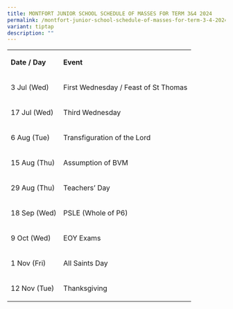 ```yaml
---
title: MONTFORT JUNIOR SCHOOL SCHEDULE OF MASSES FOR TERM 3&4 2024
permalink: /montfort-junior-school-schedule-of-masses-for-term-3-4-2024/
variant: tiptap
description: ""
---
```

<table style="minWidth: 50px">
<colgroup>
<col>
<col>
</colgroup>
<tbody>
<tr>
<td rowspan="1" colspan="1">
<p><strong>Date / Day</strong>
</p>
</td>
<td rowspan="1" colspan="1">
<p><strong>Event</strong>
</p>
</td>
</tr>
<tr>
<td rowspan="1" colspan="1">
<p>3 Jul (Wed)</p>
</td>
<td rowspan="1" colspan="1">
<p>First Wednesday / Feast of St Thomas</p>
</td>
</tr>
<tr>
<td rowspan="1" colspan="1">
<p>17 Jul (Wed)</p>
</td>
<td rowspan="1" colspan="1">
<p>Third Wednesday</p>
</td>
</tr>
<tr>
<td rowspan="1" colspan="1">
<p>6 Aug (Tue)</p>
</td>
<td rowspan="1" colspan="1">
<p>Transfiguration of the Lord</p>
</td>
</tr>
<tr>
<td rowspan="1" colspan="1">
<p>15 Aug (Thu)</p>
</td>
<td rowspan="1" colspan="1">
<p>Assumption of BVM</p>
</td>
</tr>
<tr>
<td rowspan="1" colspan="1">
<p>29 Aug (Thu)</p>
</td>
<td rowspan="1" colspan="1">
<p>Teachers’ Day</p>
</td>
</tr>
<tr>
<td rowspan="1" colspan="1">
<p>18 Sep (Wed)</p>
</td>
<td rowspan="1" colspan="1">
<p>PSLE (Whole of P6)</p>
</td>
</tr>
<tr>
<td rowspan="1" colspan="1">
<p>9 Oct (Wed)</p>
</td>
<td rowspan="1" colspan="1">
<p>EOY Exams</p>
</td>
</tr>
<tr>
<td rowspan="1" colspan="1">
<p>1 Nov (Fri)</p>
</td>
<td rowspan="1" colspan="1">
<p>All Saints Day</p>
</td>
</tr>
<tr>
<td rowspan="1" colspan="1">
<p>12 Nov (Tue)</p>
</td>
<td rowspan="1" colspan="1">
<p>Thanksgiving</p>
</td>
</tr>
</tbody>
</table>
<p></p>